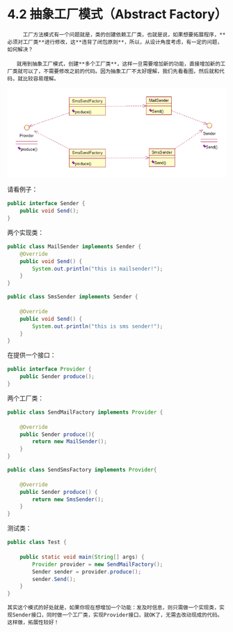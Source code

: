 # 4.2 抽象工厂模式（Abstract Factory）

         工厂方法模式有一个问题就是，类的创建依赖工厂类，也就是说，如果想要拓展程序，**必须对工厂类**进行修改，这**违背了闭包原则**，所以，从设计角度考虑，有一定的问题，如何解决？

       就用到抽象工厂模式，创建**多个工厂类**，这样一旦需要增加新的功能，直接增加新的工厂类就可以了，不需要修改之前的代码。因为抽象工厂不太好理解，我们先看看图，然后就和代码，就比较容易理解。

![](../../.gitbook/assets/image%20%2873%29.png)

 请看例子：

```java
public interface Sender {
	public void Send();
}
```

 两个实现类：

```java
public class MailSender implements Sender {
	@Override
	public void Send() {
		System.out.println("this is mailsender!");
	}
}
```

```java
public class SmsSender implements Sender {
 
	@Override
	public void Send() {
		System.out.println("this is sms sender!");
	}
}
```

在提供一个接口：

```java
public interface Provider {
	public Sender produce();
}
```

两个工厂类：

```java
public class SendMailFactory implements Provider {
	
	@Override
	public Sender produce(){
		return new MailSender();
	}
}
```

```java
public class SendSmsFactory implements Provider{
 
	@Override
	public Sender produce() {
		return new SmsSender();
	}
}
```

测试类：

```java
public class Test {
 
	public static void main(String[] args) {
		Provider provider = new SendMailFactory();
		Sender sender = provider.produce();
		sender.Send();
	}
}
```

    其实这个模式的好处就是，如果你现在想增加一个功能：发及时信息，则只需做一个实现类，实现Sender接口，同时做一个工厂类，实现Provider接口，就OK了，无需去改动现成的代码。这样做，拓展性较好！

